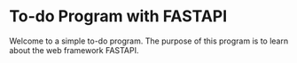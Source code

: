 # To-do Program with FASTAPI 

Welcome to a simple to-do program. The purpose of this program is to learn about the web framework FASTAPI.
